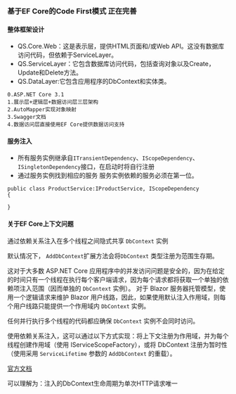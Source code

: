### 基于EF Core的Code First模式 正在完善
#### 整体框架设计
- QS.Core.Web：这是表示层，提供HTML页面和/或Web API。这没有数据库访问代码，但依赖于ServiceLayer。
- QS.ServiceLayer：它包含数据库访问代码，包括查询对象以及Create，Update和Delete方法。
- QS.DataLayer:它包含应用程序的DbContext和实体类。
```
0.ASP.NET Core 3.1
1.展示层+逻辑层+数据访问层三层架构
2.AutoMapper实现对象映射
3.Swagger文档
4.数据访问层直接使用EF Core提供数据访问支持
```

#### 服务注入
- 所有服务实例继承自`ITransientDependency`、`IScopeDependency`、`ISingletonDependency`接口，在启动时将自行注册
- 通过服务实例找到相应的服务 服务实例依赖的服务必须在第一位。
```
public class ProductService:IProductService, IScopeDependency
{

}
```

#### 关于EF Core上下文问题 

通过依赖关系注入在多个线程之间隐式共享 `DbContext` 实例

默认情况下， `AddDbContext`扩展方法会将`DbContext` 类型注册为范围生存期。

这对于大多数 ASP.NET Core 应用程序中的并发访问问题是安全的，因为在给定的时间只有一个线程在执行每个客户端请求，因为每个请求都将获取一个单独的依赖项注入范围（因而单独的 `DbContext` 实例）。 对于 Blazor 服务器托管模型，使用一个逻辑请求来维护 Blazor 用户线路，因此，如果使用默认注入作用域，则每个用户线路只能提供一个作用域内 `DbContext` 实例。

任何并行执行多个线程的代码都应确保 `DbContext` 实例不会同时访问。

使用依赖关系注入，这可以通过以下方式实现：将上下文注册为作用域，并为每个线程创建作用域（使用 IServiceScopeFactory），或将 DbContext 注册为暂时性（使用采用 `ServiceLifetime` 参数的 `AddDbContext` 的重载）。

[官方文档](https://docs.microsoft.com/zh-cn/ef/core/miscellaneous/configuring-dbcontext)

可以理解为：注入的DbContext生命周期为单次HTTP请求唯一

